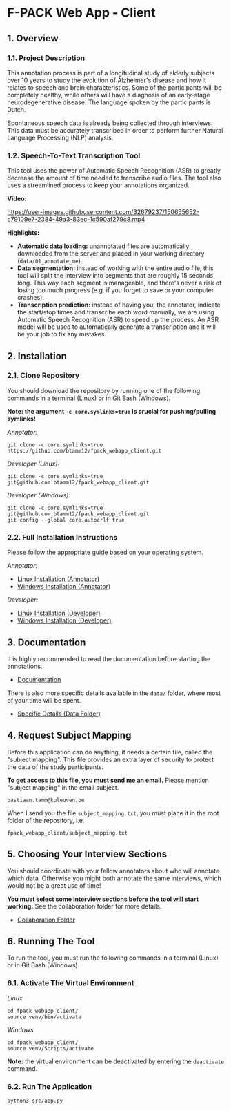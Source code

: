 # F-PACK Web App - Client

## 1. Overview

### 1.1. Project Description

This annotation process is part of a longitudinal study of elderly subjects over 10
years to study the evolution of Alzheimer's disease and how it relates to speech and
brain characteristics. Some of the participants will be completely healthy, while
others will have a diagnosis of an early-stage neurodegenerative disease. The
language spoken by the participants is Dutch.

Spontaneous speech data is already being collected through interviews. This data must
be accurately transcribed in order to perform further Natural Language Processing
(NLP) analysis.

### 1.2. Speech-To-Text Transcription Tool

This tool uses the power of Automatic Speech Recognition (ASR) to greatly decrease
the amount of time needed to transcribe audio files. The tool also uses a streamlined
process to keep your annotations organized.


**Video:**

https://user-images.githubusercontent.com/32679237/150655652-c79109e7-2384-49a3-83ec-1c590af279c8.mp4

**Highlights:**

- **Automatic data loading:** unannotated files are automatically downloaded from the
  server and placed in your working directory (`data/01_annotate_me`).
- **Data segmentation:** instead of working with the entire audio file, this tool
  will split the interview into segments that are roughly 15 seconds long. This way
  each segment is manageable, and there's never a risk of losing too much progress
  (e.g. if you forget to save or your computer crashes).
- **Transcription prediction:** instead of having you, the annotator, indicate the
  start/stop times and transcribe each word manually, we are using Automatic Speech
  Recognition (ASR) to speed up the process. An ASR model will be used to
  automatically generate a transcription and it will be your job to fix any mistakes.

## 2. Installation

### 2.1. Clone Repository

You should download the repository by running one of the following commands in a
terminal (Linux) or in Git Bash (Windows).

**Note: the argument `-c core.symlinks=true` is crucial for pushing/pulling
symlinks!**

*Annotator:*
```
git clone -c core.symlinks=true https://github.com/btamm12/fpack_webapp_client.git
```

*Developer (Linux):*
```
git clone -c core.symlinks=true git@github.com:btamm12/fpack_webapp_client.git
```

*Developer (Windows):*
```
git clone -c core.symlinks=true git@github.com:btamm12/fpack_webapp_client.git
git config --global core.autocrlf true
```

### 2.2. Full Installation Instructions

Please follow the appropriate guide based on your operating system.

*Annotator:*
- [Linux Installation (Annotator)](install/linux/install_linux.md)
- [Windows Installation (Annotator)](install/windows/install_windows.md)

*Developer:*
- [Linux Installation (Developer)](install/linux/install_linux_dev.md)
- [Windows Installation (Developer)](install/windows/install_windows_dev.md)


## 3. Documentation

It is highly recommended to read the documentation before starting the annotations.

- [Documentation](docs/README.md)

There is also more specific details available in the `data/` folder, where most of
your time will be spent.

- [Specific Details (Data Folder)](data/README.md)
## 4. Request Subject Mapping

Before this application can do anything, it needs a certain file, called the "subject
mapping". This file provides an extra layer of security to protect the data of the
study participants.

**To get access to this file, you must send me an email.** Please mention "subject
mapping" in the email subject.
```
bastiaan.tamm@kuleuven.be
```

When I send you the file `subject_mapping.txt`, you must place it in the root folder
of the repository, i.e.
```
fpack_webapp_client/subject_mapping.txt
```

## 5. Choosing Your Interview Sections

You should coordinate with your fellow annotators about who will annotate which data.
Otherwise you might both annotate the same interviews, which would not be a great use
of time!

**You must select some interview sections before the tool will start working.** See
the collaboration folder for more details.

- [Collaboration Folder](collaboration/README.md)

## 6. Running The Tool

To run the tool, you must run the following commands in a terminal (Linux) or in Git
Bash (Windows).

### 6.1. Activate The Virtual Environment

*Linux*
```
cd fpack_webapp_client/
source venv/bin/activate
```

*Windows*
```
cd fpack_webapp_client/
source venv/Scripts/activate
```

**Note:** the virtual environment can be deactivated by entering the `deactivate`
command.

### 6.2. Run The Application
```
python3 src/app.py
```
